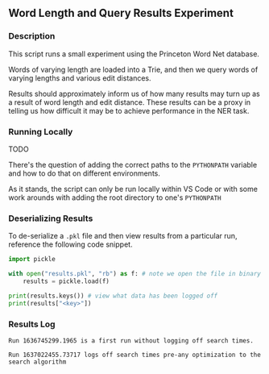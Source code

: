 ## Word Length and Query Results Experiment

### Description

This script runs a small experiment using the Princeton
Word Net database.

Words of varying length are loaded into a Trie, and then we
query words of varying lengths and various edit distances.

Results should approximately inform us of how many results
may turn up as a result of word length and edit distance. These
results can be a proxy in telling us how difficult it may be
to achieve performance in the NER task.

### Running Locally

TODO

There's the question of adding the correct paths to the `PYTHONPATH` variable and how to do that on different environments.

As it stands, the script can only be run locally within VS Code or with some work arounds with adding the root directory to one's `PYTHONPATH`

### Deserializing Results

To de-serialize a `.pkl` file and then view results from a particular run, reference the following code snippet.

```python
import pickle

with open("results.pkl", "rb") as f: # note we open the file in binary
    results = pickle.load(f)

print(results.keys()) # view what data has been logged off
print(results["<key>"])
```

### Results Log

```
Run 1636745299.1965 is a first run without logging off search times.

Run 1637022455.73717 logs off search times pre-any optimization to the search algorithm
```
